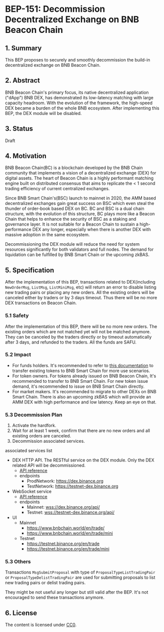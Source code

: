 # BEP-151: Decommission Decentralized Exchange on BNB Beacon Chain

## 1. Summary
This BEP proposes to securely and smoothly decommission the build-in decentralized exchange on BNB Beacon Chain.

## 2. Abstract
BNB Beacon Chain's primary focus, its native decentralized application ("dApp") BNB DEX, has demonstrated its low-latency matching with large capacity headroom. With the evolution of the framework, the high-speed DEX became a burden of the whole BNB ecosystem. After implementing this BEP, the DEX module will be disabled.

## 3. Status
Draft

## 4. Motivation
BNB Beacon Chain(BC) is a blockchain developed by the BNB Chain community that implements a vision of a decentralized exchange (DEX) for digital assets. The heart of Beacon Chain is a highly performant matching engine built on distributed consensus that aims to replicate the < 1 second trading efficiency of current centralized exchanges.

Since BNB Smart Chain's(BSC) launch to mainnet in 2020, the AMM based decentralized exchanges gain great success on BSC which even steal the thunder of order-book based DEX on BC. BC and BSC is a dual chain structure, with the evolution of this structure, BC plays more like a Beacon Chain that helps to enhance the security of BSC as a staking and governance layer. It is not suitable for a Beacon Chain to sustain a high-performance DEX any longer, especially when there is another DEX with massive adoption in the same ecosystem.

Decommissioning the DEX module will reduce the need for system resources significantly for both validators and full nodes. The demand for liquidation can be fulfilled by BNB Smart Chain or the upcoming zkBAS.

## 5. Specification
After the implementation of this BEP, transactions related to DEX(including `NewOrderMsg`, `ListMsg`, `ListMiniMsg`, etc) will return an error to disable listing new trading pairs or placing any new orders.
All the existing orders will be canceled either by traders or by 3 days timeout. Thus there will be no more DEX transactions on Beacon Chain.

### 5.1 Safety
After the implementation of this BEP, there will be no more new orders.
The existing orders which are not matched yet will not be matched anymore.
They can be canceled by the traders directly or by timeout automatically after 3 days, and refunded to the traders.
All the funds are SAFU.

### 5.2 Impact

- For funds holders. It's recommended to refer to [this documentation](https://docs.bnbchain.org/docs/learn/cross-chain-transfer) to transfer existing tokens to BNB Smart Chain for more use scenarios.
- For token owners. For tokens already issued on BNB Beacon Chain, It's recommended to transfer to BNB Smart Chain. For new token issue demand, it's recommended to issue on BNB Smart Chain directly.
- For market makers. It's recommended to migrate to other DEXs on BNB Smart Chain. There is also an upcoming zkBAS which will provide an AMM DEX with high performance and low latency. Keep an eye on that.

### 5.3 Decommission Plan

1. Activate the hardfork.
2. Wait for at least 1 week, confirm that there are no new orders and all existing orders are canceled.
3. Decommission associated services.

associated services list

- DEX HTTP API. The RESTful service on the DEX module. Only the DEX related API will be decommissioned.
  - [API reference](https://docs.bnbchain.org/docs/beaconchain/develop/api-reference/dex-api/paths)
  - endpoints
    - ProdNetwork: <https://dex.binance.org>
    - TestNetwork: <https://testnet-dex.binance.org>
- WebSocket service
  - [API reference](https://docs.bnbchain.org/docs/beaconchain/develop/api-reference/dex-api/ws-connection)
  - endpoints
    - Mainnet: <wss://dex.binance.org/api/>
    - Testnet: <wss://testnet-dex.binance.org/api/>
- UI
  - Mainnet
    - https://www.bnbchain.world/en/trade/
    - https://www.bnbchain.world/en/trade/mini
  - Testnet
    - https://testnet.binance.org/en/trade
    - https://testnet.binance.org/en/trade/mini

### 5.3 Others
Transactions `MsgSubmitProposal` with type of `ProposalTypeListTradingPair` or `ProposalTypeDelistTradingPair` are used for submitting proposals to list new trading pairs or delist trading pairs.

They might be not useful any longer but still valid after the BEP. It's not encouraged to send these transactions anymore.

## 6. License
The content is licensed under [CC0](https://creativecommons.org/publicdomain/zero/1.0/).
